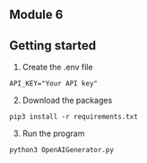 ## Module 6

## Getting started
1. Create the .env file
``` 
API_KEY="Your API key" 
```
2. Download the packages
```
pip3 install -r requirements.txt
```
3. Run the program
```
python3 OpenAIGenerator.py
```